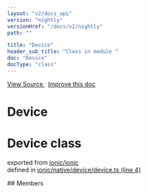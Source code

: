 ```yaml
---
layout: "v2/docs_api"
version: "nightly"
versionHref: "/docs/v2/nightly"
path: ""

title: "Device"
header_sub_title: "Class in module "
doc: "Device"
docType: "class"
---
```



<div class="improve-docs">
  <a href='http://github.com/driftyco/ionic2/tree/master/ionic/native/device/device.ts#L3'>
    View Source
  </a>
  &nbsp;
  <a href='http://github.com/driftyco/ionic2/edit/master/ionic/native/device/device.ts#L3'>
    Improve this doc
  </a>
</div>




<h1 class="api-title">

  Device



</h1>








<h1 class="class export">Device <span class="type">class</span></h1>
<p class="module">exported from <a href='undefined'>ionic/ionic</a><br/>
defined in <a href="https://github.com/driftyco/ionic2/tree/master/ionic/native/device/device.ts#L4-L119">ionic/native/device/device.ts (line 4)</a>
</p>
<p></p>
## Members

